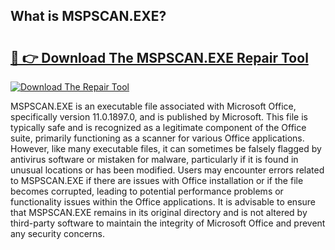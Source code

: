 ## What is MSPSCAN.EXE? 

# <h2><a href="https://exedetect.com/download.php?MSPSCAN.EXE">🔗 👉 Download The MSPSCAN.EXE Repair Tool</a></h2>

[![Download The Repair Tool](https://exedetect.com/download-button.jpg)](https://exedetect.com/download.php?MSPSCAN.EXE)

MSPSCAN.EXE is an executable file associated with Microsoft Office, specifically version 11.0.1897.0, and is published by Microsoft. This file is typically safe and is recognized as a legitimate component of the Office suite, primarily functioning as a scanner for various Office applications. However, like many executable files, it can sometimes be falsely flagged by antivirus software or mistaken for malware, particularly if it is found in unusual locations or has been modified. Users may encounter errors related to MSPSCAN.EXE if there are issues with Office installation or if the file becomes corrupted, leading to potential performance problems or functionality issues within the Office applications. It is advisable to ensure that MSPSCAN.EXE remains in its original directory and is not altered by third-party software to maintain the integrity of Microsoft Office and prevent any security concerns.